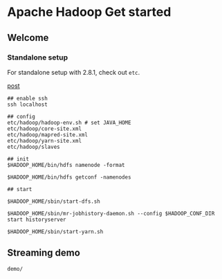 # Apache Hadoop Get started

## Welcome

### Standalone setup
For standalone setup with 2.8.1, check out ```etc```.

[post](http://blog.chatbot.io/development/2017/07/31/hadoop-get-started/)

```
## enable ssh
ssh localhost

## config
etc/hadoop/hadoop-env.sh # set JAVA_HOME
etc/hadoop/core-site.xml
etc/hadoop/mapred-site.xml
etc/hadoop/yarn-site.xml
etc/hadoop/slaves

## init
$HADOOP_HOME/bin/hdfs namenode -format

$HADOOP_HOME/bin/hdfs getconf -namenodes

## start

$HADOOP_HOME/sbin/start-dfs.sh

$HADOOP_HOME/sbin/mr-jobhistory-daemon.sh --config $HADOOP_CONF_DIR start historyserver

$HADOOP_HOME/sbin/start-yarn.sh
```

## Streaming demo
```
demo/
```
